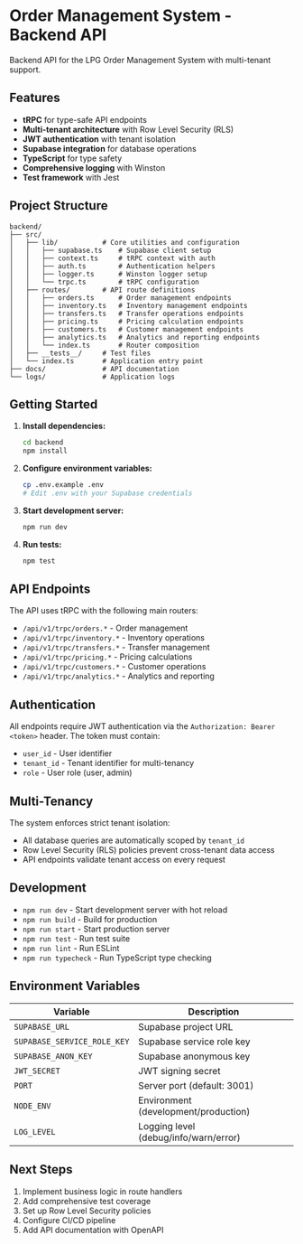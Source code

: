 # Order Management System - Backend API

Backend API for the LPG Order Management System with multi-tenant support.

## Features

- **tRPC** for type-safe API endpoints
- **Multi-tenant architecture** with Row Level Security (RLS)
- **JWT authentication** with tenant isolation
- **Supabase integration** for database operations
- **TypeScript** for type safety
- **Comprehensive logging** with Winston
- **Test framework** with Jest

## Project Structure

```
backend/
├── src/
│   ├── lib/           # Core utilities and configuration
│   │   ├── supabase.ts    # Supabase client setup
│   │   ├── context.ts     # tRPC context with auth
│   │   ├── auth.ts        # Authentication helpers
│   │   ├── logger.ts      # Winston logger setup
│   │   └── trpc.ts        # tRPC configuration
│   ├── routes/        # API route definitions
│   │   ├── orders.ts      # Order management endpoints
│   │   ├── inventory.ts   # Inventory management endpoints
│   │   ├── transfers.ts   # Transfer operations endpoints
│   │   ├── pricing.ts     # Pricing calculation endpoints
│   │   ├── customers.ts   # Customer management endpoints
│   │   ├── analytics.ts   # Analytics and reporting endpoints
│   │   └── index.ts       # Router composition
│   ├── __tests__/     # Test files
│   └── index.ts       # Application entry point
├── docs/              # API documentation
└── logs/              # Application logs
```

## Getting Started

1. **Install dependencies:**
   ```bash
   cd backend
   npm install
   ```

2. **Configure environment variables:**
   ```bash
   cp .env.example .env
   # Edit .env with your Supabase credentials
   ```

3. **Start development server:**
   ```bash
   npm run dev
   ```

4. **Run tests:**
   ```bash
   npm test
   ```

## API Endpoints

The API uses tRPC with the following main routers:

- `/api/v1/trpc/orders.*` - Order management
- `/api/v1/trpc/inventory.*` - Inventory operations
- `/api/v1/trpc/transfers.*` - Transfer management
- `/api/v1/trpc/pricing.*` - Pricing calculations
- `/api/v1/trpc/customers.*` - Customer operations
- `/api/v1/trpc/analytics.*` - Analytics and reporting

## Authentication

All endpoints require JWT authentication via the `Authorization: Bearer <token>` header. The token must contain:

- `user_id` - User identifier
- `tenant_id` - Tenant identifier for multi-tenancy
- `role` - User role (user, admin)

## Multi-Tenancy

The system enforces strict tenant isolation:

- All database queries are automatically scoped by `tenant_id`
- Row Level Security (RLS) policies prevent cross-tenant data access
- API endpoints validate tenant access on every request

## Development

- `npm run dev` - Start development server with hot reload
- `npm run build` - Build for production
- `npm run start` - Start production server
- `npm run test` - Run test suite
- `npm run lint` - Run ESLint
- `npm run typecheck` - Run TypeScript type checking

## Environment Variables

| Variable | Description |
|----------|-------------|
| `SUPABASE_URL` | Supabase project URL |
| `SUPABASE_SERVICE_ROLE_KEY` | Supabase service role key |
| `SUPABASE_ANON_KEY` | Supabase anonymous key |
| `JWT_SECRET` | JWT signing secret |
| `PORT` | Server port (default: 3001) |
| `NODE_ENV` | Environment (development/production) |
| `LOG_LEVEL` | Logging level (debug/info/warn/error) |

## Next Steps

1. Implement business logic in route handlers
2. Add comprehensive test coverage
3. Set up Row Level Security policies
4. Configure CI/CD pipeline
5. Add API documentation with OpenAPI